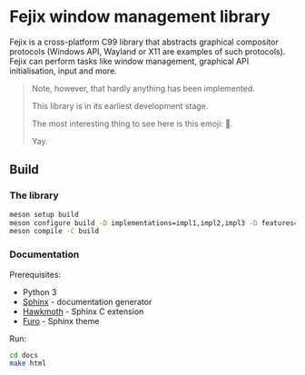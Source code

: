 # Fejix window management library

Fejix is a cross-platform C99 library that abstracts graphical compositor
protocols (Windows API, Wayland or X11 are examples of such protocols).
Fejix can perform tasks like window management, graphical API initialisation,
input and more.

> Note, however, that hardly anything has been implemented.
>
> This library is in its earliest development stage.
>
> The most interesting thing to see here is this emoji: 🌸.
>
> Yay.

## Build

### The library

```sh
meson setup build
meson configure build -D implementations=impl1,impl2,impl3 -D features=feat1,feat2,feat3
meson compile -C build
```

### Documentation

Prerequisites:
* Python 3
* [Sphinx](https://www.sphinx-doc.org/en/master/) - documentation generator
* [Hawkmoth](https://github.com/jnikula/hawkmoth) - Sphinx C extension
* [Furo](https://github.com/pradyunsg/furo) - Sphinx theme

Run:
```sh
cd docs
make html
```
